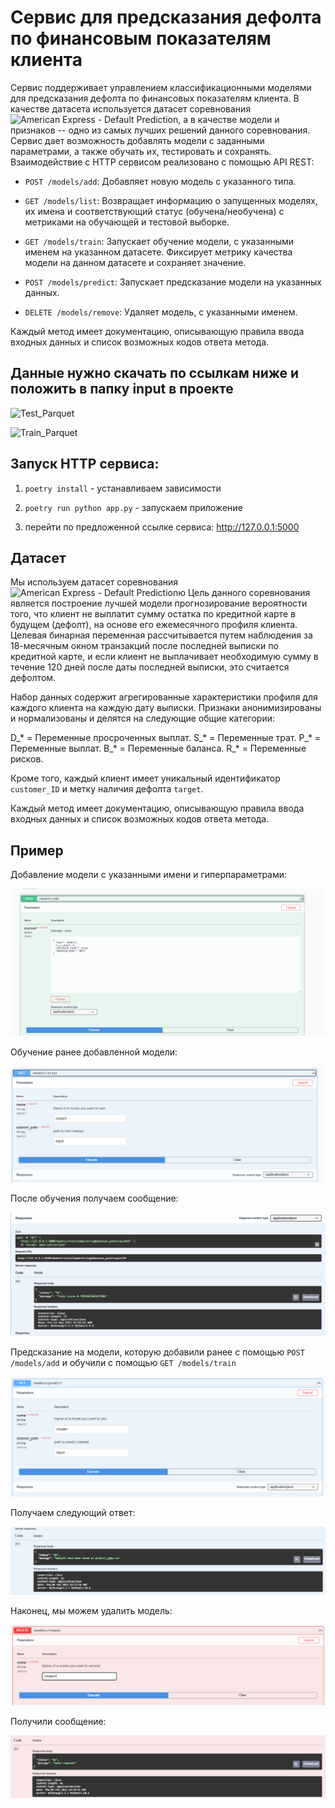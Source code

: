 # Сервис для предсказания дефолта по финансовым показателям клиента

Сервис поддерживает управлением классификационными моделями для предсказания дефолта по финансовых показателям клиента. В качестве датасета используется датасет соревнования ![American Express - Default Prediction](https://www.kaggle.com/competitions/amex-default-prediction), а в качестве модели и признаков -- одно из самых лучших решений данного соревнования.  Сервис дает возможность добавлять модели с заданными параметрами, а также обучать их, тестировать и сохранять. Взаимодействие с HTTP сервисом реализовано с помощью API REST:

* `POST /models/add`: Добавляет новую модель с указанного типа.

* `GET /models/list`: Возвращает информацию о запущенных моделях, их имена и соответствующий статус (обучена/необучена) с метриками на обучающей и тестовой выборке.

* `GET /models/train`: Запускает обучение модели, с указанными именем на указанном датасете. Фиксирует метрику качества модели на данном датасете и сохраняет значение.

* `POST /models/predict`: Запускает предсказание модели на указанных данных.

* `DELETE /models/remove`: Удаляет модель, с указанными именем.

Каждый метод имеет документацию, описывающую правила ввода входных данных и список возможных кодов ответа метода.

## Данные нужно скачать по ссылкам ниже и положить в папку input в проекте
![Test_Parquet](https://www.kaggle.com/datasets/raddar/amex-data-integer-dtypes-parquet-format)

![Train_Parquet](https://www.kaggle.com/datasets/raddar/amex-data-integer-dtypes-parquet-format?select=train.parquet)

## Запуск HTTP сервиса:

1. `poetry install` - устанавливаем зависимости
 
2. `poetry run python app.py` - запускаем приложение

3. перейти по предложенной ссылке сервиса: http://127.0.0.1:5000


## Датасет

Мы используем датасет соревнования ![American Express - Default Prediction](https://www.kaggle.com/competitions/amex-default-prediction)ю Цель данного соревнования является построение лучшей модели прогнозирование вероятности того, что клиент не выплатит сумму остатка по кредитной карте в будущем (дефолт), на основе его ежемесячного профиля клиента. Целевая бинарная переменная рассчитывается путем наблюдения за 18-месячным окном транзакций после последней выписки по кредитной карте, и если клиент не выплачивает необходимую сумму в течение 120 дней после даты последней выписки, это считается дефолтом.

Набор данных содержит агрегированные характеристики профиля для каждого клиента на каждую дату выписки. Признаки анонимизированы и нормализованы и делятся на следующие общие категории:

D_* = Переменные просроченных выплат.
S_* = Переменные трат.
P_* = Переменные выплат.
B_* = Переменные баланса.
R_* = Переменные рисков.

Кроме того, каждый клиент имеет уникальный идентификатор `customer_ID` и метку наличия дефолта `target`.


Каждый метод имеет документацию, описывающую правила ввода входных данных и список возможных кодов ответа метода.

## Пример

Добавление модели с указанными имени и гиперпараметрами:

![](add_pic1.png)

Обучение ранее добавленной модели:

![](train_pic1.png)

После обучения получаем сообщение:

![](train_pic_new.png)

Предсказание на модели, которую добавили ранее с помощью `POST /models/add` и обучили с помощью `GET /models/train`

![](pred_pic1.png)

Получаем следующий ответ:

![](pred_pic2.png)

Наконец, мы можем удалить модель:

![](rmv_pic1.png)

Получили сообщение:

![](rmv_pic2.png)
